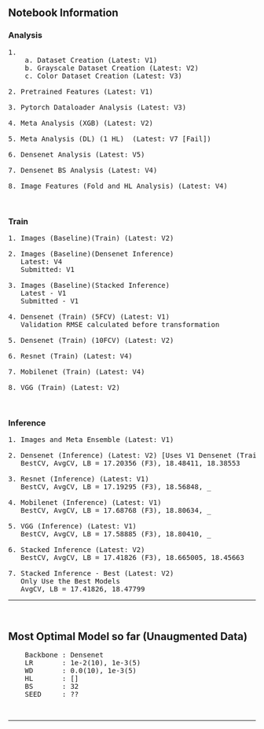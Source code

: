 ## **Notebook Information**

### **Analysis**
<pre>
1. 
    a. Dataset Creation (Latest: V1)
    b. Grayscale Dataset Creation (Latest: V2)
    c. Color Dataset Creation (Latest: V3)
   
2. Pretrained Features (Latest: V1)

3. Pytorch Dataloader Analysis (Latest: V3)

4. Meta Analysis (XGB) (Latest: V2)

5. Meta Analysis (DL) (1 HL)  (Latest: V7 [Fail])

6. Densenet Analysis (Latest: V5)

7. Densenet BS Analysis (Latest: V4)

8. Image Features (Fold and HL Analysis) (Latest: V4)
</pre>

&nbsp;

### **Train**
<pre>
1. Images (Baseline)(Train) (Latest: V2)

2. Images (Baseline)(Densenet Inference)  
   Latest: V4  
   Submitted: V1

3. Images (Baseline)(Stacked Inference)  
   Latest - V1  
   Submitted - V1

4. Densenet (Train) (5FCV) (Latest: V1)
   Validation RMSE calculated before transformation

5. Densenet (Train) (10FCV) (Latest: V2)

6. Resnet (Train) (Latest: V4)

7. Mobilenet (Train) (Latest: V4)

8. VGG (Train) (Latest: V2)
</pre>

&nbsp;

### **Inference**
<pre>
1. Images and Meta Ensemble (Latest: V1)

2. Densenet (Inference) (Latest: V2) [Uses V1 Densenet (Train) (10FCV)]
   BestCV, AvgCV, LB = 17.20356 (F3), 18.48411, 18.38553  

3. Resnet (Inference) (Latest: V1)
   BestCV, AvgCV, LB = 17.19295 (F3), 18.56848, _

4. Mobilenet (Inference) (Latest: V1)
   BestCV, AvgCV, LB = 17.68768 (F3), 18.80634, _

5. VGG (Inference) (Latest: V1)
   BestCV, AvgCV, LB = 17.58885 (F3), 18.80410, _

6. Stacked Inference (Latest: V2)
   BestCV, AvgCV, LB = 17.41826 (F3), 18.665005, 18.45663

7. Stacked Inference - Best (Latest: V2)
   Only Use the Best Models
   AvgCV, LB = 17.41826, 18.47799
</pre>

---

&nbsp;

## **Most Optimal Model so far (Unaugmented Data)**
<pre>
    Backbone : Densenet
    LR       : 1e-2(10), 1e-3(5)
    WD       : 0.0(10), 1e-3(5)
    HL       : []
    BS       : 32
    SEED     : ??
</pre>

&nbsp;

---